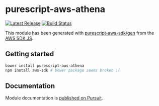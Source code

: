 # purescript-aws-athena

[![Latest Release](https://pursuit.purescript.org/packages/purescript-aws-athena/badge)](https://pursuit.purescript.org/packages/purescript-aws-athena)
[![Build Status](https://app.wercker.com/status/5909b9e96d1080804b17a28f72f87b6b/s/master)](https://app.wercker.com/project/byKey/5909b9e96d1080804b17a28f72f87b6b)

This module has been generated with [purescript-aws-sdk/gen](https://github.com/purescript-aws-sdk/gen) from the [AWS SDK JS](https://github.com/aws/aws-sdk-js).

## Getting started

```sh
bower install purescript-aws-athena
npm install aws-sdk # bower package seems broken :(
```

## Documentation

Module documentation is [published on Pursuit](http://pursuit.purescript.org/packages/purescript-aws-athena).

